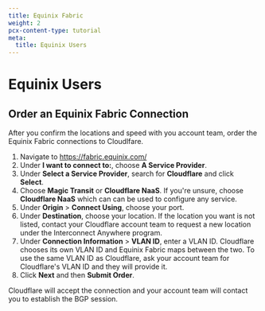 ```yaml
---
title: Equinix Fabric
weight: 2
pcx-content-type: tutorial
meta:
  title: Equinix Users
---
```


# Equinix Users

## Order an Equinix Fabric Connection

After you confirm the locations and speed with you account team, order the Equinix Fabric connections to Cloudlfare.

1.  Navigate to <https://fabric.equinix.com/>
2.  Under **I want to connect to:**, choose **A Service Provider**.
3.  Under **Select a Service Provider**, search for **Cloudflare** and click **Select**.
4.  Choose **Magic Transit** or **Cloudflare NaaS**. If you're unsure, choose **Cloudflare NaaS** which can can be used to configure any service.
5.  Under **Origin** > **Connect Using**, choose your port.
6.  Under **Destination**, choose your location. If the location you want is not listed, contact your Cloudflare account team to request a new location under the Interconnect Anywhere program.
7.  Under **Connection Information** > **VLAN ID**, enter a VLAN ID. Cloudflare chooses its own VLAN ID and Equinix Fabric maps between the two. To use the same VLAN ID as Cloudflare, ask your account team for Cloudflare's VLAN ID and they will provide it.
8.  Click **Next** and then **Submit Order**.

Cloudflare will accept the connection and your account team will contact you to establish the BGP session.

